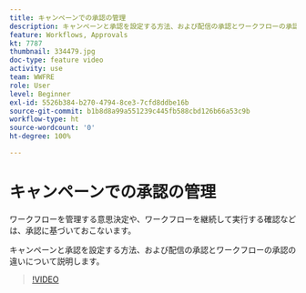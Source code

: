 ```yaml
---
title: キャンペーンでの承認の管理
description: キャンペーンと承認を設定する方法、および配信の承認とワークフローの承認の違いについて説明します。
feature: Workflows, Approvals
kt: 7787
thumbnail: 334479.jpg
doc-type: feature video
activity: use
team: WWFRE
role: User
level: Beginner
exl-id: 5526b384-b270-4794-8ce3-7cfd8ddbe16b
source-git-commit: b1b8d8a99a551239c445fb588cbd126b66a53c9b
workflow-type: ht
source-wordcount: '0'
ht-degree: 100%

---
```


# キャンペーンでの承認の管理

ワークフローを管理する意思決定や、ワークフローを継続して実行する確認などは、承認に基づいておこないます。

キャンペーンと承認を設定する方法、および配信の承認とワークフローの承認の違いについて説明します。

>[!VIDEO](https://video.tv.adobe.com/v/334479?quality=12&learn=on)
